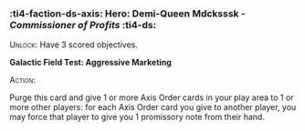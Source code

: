 ### :ti4-faction-ds-axis: **Hero**: Demi-Queen Mdcksssk - _Commissioner of Profits_ :ti4-ds:

<span style="font-variant:small-caps;">Unlock</span>: Have 3 scored objectives.

**Galactic Field Test: Aggressive Marketing**

<span style="font-variant:small-caps;">Action</span>:

Purge this card and give 1 or more Axis Order cards in your play area to 1 or more other players: for each Axis Order card you give to another player, you may force that player to give you 1 promissory note from their hand.
